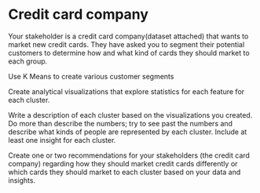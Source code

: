 # Credit card company
Your stakeholder is a credit card company(dataset attached) that wants to market new credit cards. They have asked you to segment their potential customers to determine how and what kind of cards they should market to each group.

Use K Means to create various customer segments

Create analytical visualizations that explore statistics for each feature for each cluster.

Write a description of each cluster based on the visualizations you created. Do more than describe the numbers; try to see past the numbers and describe what kinds of people are represented by each cluster. Include at least one insight for each cluster.

Create one or two recommendations for your stakeholders (the credit card company) regarding how they should market credit cards differently or which cards they should market to each cluster based on your data and insights.
